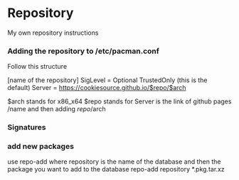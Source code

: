 # Repository
My own repository instructions

### Adding the repository to /etc/pacman.conf
Follow this structure

[name of the repository]
SigLevel = Optional TrustedOnly (this is the default)
Server = https://cookiesource.github.io/$repo/$arch

$arch stands for x86_x64
$repo stands for 
Server is the link of github pages /name and then adding $repo/$arch

### Signatures



### add new packages
use repo-add where repository is the name of the database and then the package you want to add to the database
repo-add repository *.pkg.tar.xz 